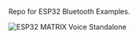Repo for ESP32 Bluetooth Examples.

![ESP32 MATRIX Voice Standalone](https://github.com/matrix-io/esp32-arduino-ota/blob/master/esp32-2.gif)
